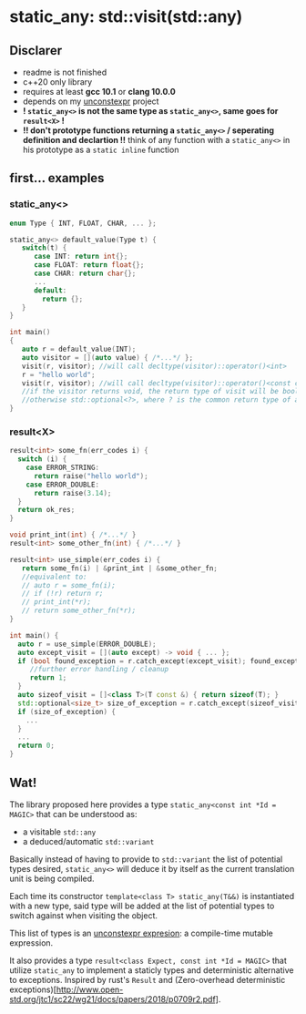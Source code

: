 # static_any: std::visit(std::any)

## Disclarer
- readme is not finished
- c++20 only library
- requires at least **gcc 10.1** or **clang 10.0.0**
- depends on my [unconstexpr](https://github.com/DaemonSnake/unconstexpr-cpp20) project
- **! `static_any<>` is not the same type as `static_any<>`, same goes for `result<X>` !**
- **!! don't prototype functions returning a `static_any<>` / seperating definition and declartion !!** think of any function with a `static_any<>` in his prototype as a `static inline` function

## first... examples
### static_any<>
```c++
enum Type { INT, FLOAT, CHAR, ... };

static_any<> default_value(Type t) {
   switch(t) {
      case INT: return int{};
      case FLOAT: return float{};
      case CHAR: return char{};
      ...
      default:
        return {};
   }
}

int main()
{
   auto r = default_value(INT);
   auto visitor = [](auto value) { /*...*/ };
   visit(r, visitor); //will call decltype(visitor)::operator()<int>
   r = "hello world";
   visit(r, visitor); //will call decltype(visitor)::operator()<const char *>
   //if the visitor returns void, the return type of visit will be bool
   //otherwise std::optional<?>, where ? is the common return type of all possible calls to visitor's call operator
}
```
### result\<X>
```c++
result<int> some_fn(err_codes i) {
  switch (i) {
    case ERROR_STRING:
      return raise("hello world");
    case ERROR_DOUBLE:
      return raise(3.14);
  }
  return ok_res;
}

void print_int(int) { /*...*/ }
result<int> some_other_fn(int) { /*...*/ }

result<int> use_simple(err_codes i) {
   return some_fn(i) | &print_int | &some_other_fn;
   //equivalent to:
   // auto r = some_fn(i);
   // if (!r) return r;
   // print_int(*r);
   // return some_other_fn(*r);
}

int main() {
  auto r = use_simple(ERROR_DOUBLE);
  auto except_visit = [](auto except) -> void { ... };
  if (bool found_exception = r.catch_except(except_visit); found_exception) {
     //further error handling / cleanup
     return 1;
  }
  auto sizeof_visit = []<class T>(T const &) { return sizeof(T); }
  std::optional<size_t> size_of_exception = r.catch_except(sizeof_visit);
  if (size_of_exception) {
    ...
  }
  ...
  return 0;
}
```
## Wat!
The library proposed here provides a type `static_any<const int *Id = MAGIC>` that can be understood as:
- a visitable `std::any`
- a deduced/automatic `std::variant`

Basically instead of having to provide to `std::variant` the list of potential types desired,
`static_any<>` will deduce it by itself as the current translation unit is being compiled.

Each time its constructor `template<class T> static_any(T&&)` is instantiated with a new type,
said type will be added at the list of potential types to switch against when visiting the object.

This list of types is an [unconstexpr expresion](https://github.com/DaemonSnake/unconstexpr-cpp20):
a compile-time mutable expression.

It also provides a type `result<class Expect, const int *Id = MAGIC>` that utilize `static_any` to implement a staticly types and deterministic alternative to exceptions.
Inspired by rust's `Result` and (Zero-overhead deterministic exceptions)[http://www.open-std.org/jtc1/sc22/wg21/docs/papers/2018/p0709r2.pdf].
